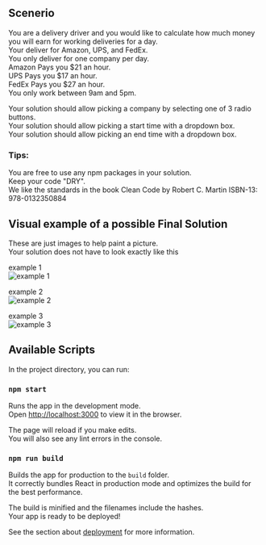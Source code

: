 ## Scenerio

You are a delivery driver and you would like to calculate how much money you will earn for working deliveries for a day.  
Your deliver for Amazon, UPS, and FedEx.  
You only deliver for one company per day.  
Amazon Pays you $21 an hour.  
UPS Pays you $17 an hour.  
FedEx Pays you $27 an hour.  
You only work between 9am and 5pm.  

Your solution should allow picking a company by selecting one of 3 radio buttons.  
Your solution should allow picking a start time with a dropdown box.  
Your solution should allow picking an end time with a dropdown box.  


### Tips:  
You are free to use any npm packages in your solution.  
Keep your code "DRY".  
We like the standards in the book Clean Code by Robert C. Martin ISBN-13: 978-0132350884

## Visual example of a possible Final Solution
These are just images to help paint a picture.  
Your solution does not have to look exactly like this  


example 1  
![example 1](https://i.ibb.co/nj0BDYR/Capture.png)  


example 2  
![example 2](https://i.ibb.co/gJj6Bwq/list1.png)  

example 3  
![example 3](https://i.ibb.co/qFMvSbT/final-pay.png)  


## Available Scripts

In the project directory, you can run:

### `npm start`

Runs the app in the development mode.<br>
Open [http://localhost:3000](http://localhost:3000) to view it in the browser.

The page will reload if you make edits.<br>
You will also see any lint errors in the console.

### `npm run build`

Builds the app for production to the `build` folder.<br>
It correctly bundles React in production mode and optimizes the build for the best performance.

The build is minified and the filenames include the hashes.<br>
Your app is ready to be deployed!

See the section about [deployment](https://facebook.github.io/create-react-app/docs/deployment) for more information.


